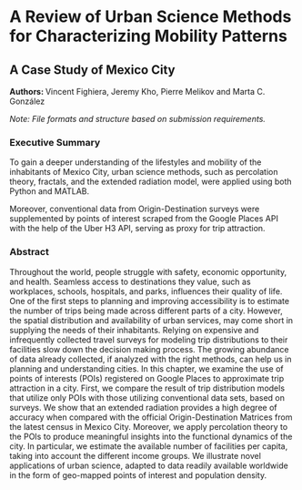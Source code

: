 # A Review of Urban Science Methods for Characterizing Mobility Patterns

## A Case Study of Mexico City

<b> Authors: </b> Vincent Fighiera, Jeremy Kho, Pierre Melikov and Marta C. González

<i> Note: File formats and structure based on submission requirements. </i>

### Executive Summary

To gain a deeper understanding of the lifestyles and mobility of the inhabitants of Mexico City, urban science methods, such as percolation theory, fractals, and the extended radiation model, were applied using both Python and MATLAB.

Moreover, conventional data from Origin-Destination surveys were supplemented by points of interest scraped from the Google Places API with the help of the Uber H3 API, serving as proxy for trip attraction.

### Abstract

Throughout the world, people struggle with safety, economic opportunity, and health. Seamless access to destinations they value, such as workplaces, schools, hospitals, and parks, influences their quality of life. One of the first steps to planning and improving accessibility is to estimate the number of trips being made across different parts of a city. However, the spatial distribution and availability of urban services, may come short in supplying the needs of their inhabitants. Relying on expensive and infrequently collected travel surveys for modeling trip distributions to their facilities slow down the decision making process. The growing abundance of data already collected, if analyzed with the right methods, can help us in planning and understanding cities. In this chapter, we examine the use of points of interests (POIs) registered on Google Places to approximate trip attraction in a city. First, we compare the result of trip distribution models that utilize only POIs with those utilizing conventional data sets, based on surveys. We show that an extended radiation provides a high degree of accuracy when compared with the official Origin-Destination Matrices from the latest census in Mexico City. Moreover, we apply percolation theory to the POIs to produce meaningful insights into the functional dynamics of the city. In particular, we estimate the available number of facilities per capita, taking into account the different income groups. We illustrate novel applications of urban science, adapted to data readily available worldwide in the form of geo-mapped points of interest and population density. 
